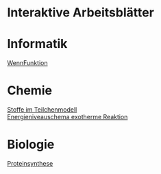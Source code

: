 # Interaktive Arbeitsblätter

# Informatik
[WennFunktion](/WennFunktion/index.html)  

# Chemie
[Stoffe im Teilchenmodell](/Stoffe/index.html)  
[Energieniveauschema exotherme Reaktion](/EnergieniveauExotherm/index.html)  

# Biologie
[Proteinsynthese](/Proteinsynthese/index.html)  

